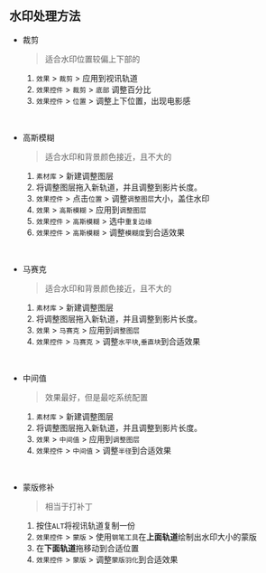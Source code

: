## 水印处理方法 ##

* 裁剪

    > 适合水印位置较偏上下部的

    1. `效果` > `裁剪` > 应用到视讯轨道
    2. `效果控件` > `裁剪` > `底部` 调整百分比
    3. `效果控件` > `位置` > 调整上下位置，出现电影感

<br>

* 高斯模糊

    > 适合水印和背景颜色接近，且不大的

    1. `素材库` > 新建调整图层
    2. 将调整图层拖入新轨道，并且调整到影片长度。
    3. `效果控件` > 点击`位置` > 调整`调整图层`大小，盖住水印
    4. `效果` > `高斯模糊` > 应用到`调整图层`
    5. `效果控件` > `高斯模糊` > 选中`重复边缘`
    6. `效果控件` > `高斯模糊` > 调整`模糊度`到合适效果 

<br>

* 马赛克

    > 适合水印和背景颜色接近，且不大的

    1. `素材库` > 新建调整图层
    2. 将调整图层拖入新轨道，并且调整到影片长度。
    3. `效果` > `马赛克` > 应用到`调整图层`
    4. `效果控件` > `马赛克` > 调整`水平块`,`垂直块`到合适效果

<br>

* 中间值

    > 效果最好，但是最吃系统配置

    1. `素材库` > 新建调整图层
    2. 将调整图层拖入新轨道，并且调整到影片长度。
    3. `效果` > `中间值` > 应用到`调整图层`
    4. `效果控件` > `中间值` > 调整`半径`到合适效果

<br>

* 蒙版修补

    > 相当于打补丁

    1. 按住`ALT`将视讯轨道复制一份
    2. `效果控件` > `蒙版` > 使用`钢笔工具`在**上面轨道**绘制出水印大小的蒙版
    3. 在**下面轨道**拖移动到合适位置
    4. `效果控件` > `蒙版` > 调整`蒙版羽化`到合适效果